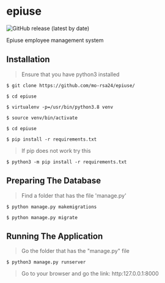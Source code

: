 # epiuse
![GitHub release (latest by date)](https://img.shields.io/github/v/release/mo-rsa24/epiuse?color=blue&logo=django&logoColor=blue&style=plastic)


Epiuse employee management system
## Installation
> Ensure that you have python3 installed

`$ git clone https://github.com/mo-rsa24/epiuse/`

`$ cd epiuse`

`$ virtualenv -p=/usr/bin/python3.8 venv`

`$ source venv/bin/activate`

`$ cd epiuse`

`$ pip install -r requirements.txt`
 
> If pip does not work try this

 `$ python3 -m pip install -r requirements.txt`
 
## Preparing The Database
> Find a folder that has the file 'manage.py'

`$ python manage.py makemigrations`

`$ python manage.py migrate`
  
 
## Running The Application

> Go the folder that has the "manage.py" file

`$ python3 manage.py runserver`

> Go to your browser and go the link: http:127.0.0.1:8000
